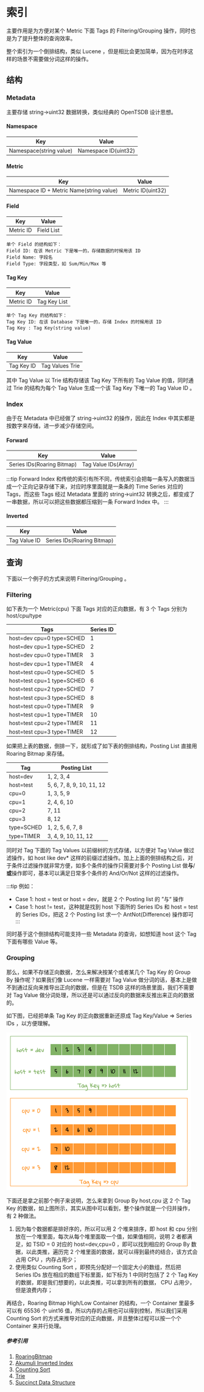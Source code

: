 # 索引

主要作用是为方便对某个 Metric 下面 Tags 的 Filtering/Grouping 操作，同时也是为了提升整体的查询效率。

整个索引为一个倒排结构，类似 Lucene ，但是相比会更加简单，因为在时序这样的场景不需要做分词这样的操作。

## 结构

### Metadata

主要存储 string->uint32 数据转换，类似经典的 OpenTSDB 设计思想。

#### Namespace

|  Key  | Value |
|  ----  | ----  |
| Namespace(string value) | Namespace ID(uint32) |

#### Metric

|  Key  | Value |
|  ----  | ----  |
| Namespace ID + Metric Name(string value) | Metric ID(uint32) |

#### Field

|  Key  | Value |
|  ----  | ----  |
| Metric ID | Field List |

```yaml:no-line-numbers
单个 Field 的结构如下：
Field ID: 在该 Metric 下是唯一的，存储数据的时候用该 ID
Field Name: 字段名
Field Type: 字段类型，如 Sum/Min/Max 等
```

#### Tag Key

|  Key  | Value |
|  ----  | ----  |
| Metric ID | Tag Key List |

```yaml:no-line-numbers
单个 Tag Key 的结构如下：
Tag Key ID: 在该 Database 下是唯一的，存储 Index 的时候用该 ID
Tag Key : Tag Key(string value)
```

#### Tag Value

|  Key  | Value |
|  ----  | ----  |
| Tag Key ID | Tag Values Trie |

其中 Tag Value 以 Trie 结构存储该 Tag Key 下所有的 Tag Value 的值，同时通过 Trie 的结构为每个 Tag Value 生成一个该 Tag Key 下唯一的 Tag Value ID 。

### Index

由于在 Metadata 中已经做了 string->uint32 的操作，因此在 Index 中其实都是按数字来存储，进一步减少存储空间。

#### Forward

|  Key  | Value |
|  ----  | ----  |
| Series IDs(Roaring Bitmap)  | Tag Value IDs(Array) |

:::tip
Forward Index 和传统的索引有所不同，传统索引会把每一条写入的数据当成一个正向记录存储下来，对应时序里面就是一条条的 Time Series 对应的 Tags，而这些 Tags 经过 Metadata 里面的 string->uint32 转换之后，都变成了一串数据，所以可以把这些数据都压缩到一条 Forward Index 中。
:::

#### Inverted

|  Key  | Value |
|  ----  | ----  |
| Tag Value ID | Series IDs(Roaring Bitmap) |

## 查询

下面以一个例子的方式来说明 Filtering/Grouping 。

### Filtering

如下表为一个 Metric(cpu) 下面 Tags 对应的正向数据，有 3 个 Tags 分别为 host/cpu/type 

|  Tags  | Series ID |
|  ----  | ----  |
| host=dev cpu=0 type=SCHED  | 1 |
| host=dev cpu=1 type=SCHED  | 2 |
| host=dev cpu=0 type=TIMER  | 3 |
| host=dev cpu=1 type=TIMER  | 4 |
| host=test cpu=0 type=SCHED  | 5 |
| host=test cpu=1 type=SCHED  | 6 |
| host=test cpu=2 type=SCHED  | 7 |
| host=test cpu=3 type=SCHED  | 8 |
| host=test cpu=0 type=TIMER  | 9 |
| host=test cpu=1 type=TIMER  | 10 |
| host=test cpu=2 type=TIMER  | 11 |
| host=test cpu=3 type=TIMER  | 12 |

如果把上表的数据，倒排一下，就形成了如下表的倒排结构，Posting List 直接用 Roaring Bitmap 来存储。

|  Tag  | Posting List |
|  ----  | ----  |
| host=dev  | 1, 2, 3, 4 |
| host=test | 5, 6, 7, 8, 9, 10, 11, 12 |
| cpu=0  | 1, 3, 5, 9 |
| cpu=1  | 2, 4, 6, 10 |
| cpu=2  | 7, 11 |
| cpu=3  | 8, 12 |
| type=SCHED  | 1, 2, 5, 6, 7, 8 |
| type=TIMER  | 3, 4, 9, 10, 11, 12 |

同时对 Tag 下面的 Tag Values 以前缀树的方式存储，以方便对 Tag Value 做过滤操作，如 host like dev* 这样的前缀过滤操作。加上上面的倒排结构之后，对于条件过滤操作就非常方便，如多个条件的操作只需要对多个 Posting List 做**与**/**或**操作即可，基本可以满足日常多个条件的 And/Or/Not 这样的过滤操作。

:::tip
例如：
* Case 1:  host = test or host = dev，就是 2 个 Posting list 的 ”与“ 操作
* Case 1:  host != test，这种就是找到 host 下面所的 Series IDs 和 host = test 的 Series IDs，把这 2 个 Posting list 求一个 AntNot(Difference) 操作即可
:::

同时基于这个倒排结构可能支持一些 Metadata 的查询，如想知道 host 这个 Tag 下面有哪些 Value 等。

### Grouping

那么，如果不存储正向数据，怎么来解决按某个或者某几个 Tag Key 的 Group By 操作呢？如果我们像 Lucene 一样需要对 Tag Value 做分词的话，基本上是做不到通过反向来推导出正向的数据，但是在 TSDB 这样的场景里面，我们不需要对 Tag Value 做分词处理，所以还是可以通过反向的数据来反推出来正向的数据的。

如下图，已经把单条 Tag Key 的正向数据重新还原成 Tag Key/Value => Series IDs ，以方便理解。

![index forward](../../assets/images/design/forward_grouping.png)

下面还是拿之前那个例子来说明，怎么来拿到 Group By host,cpu 这 2 个 Tag Key 的数据，如上图所示，其实从图中可以看到，整个操作就是一个归并操作，有 2 种做法。
1. 因为每个数据都是排好序的，所以可以用 2 个堆来排序，即 host 和 cpu 分别放在一个堆里面，每次从每个堆里面取一个值，如果值相同，说明 2 者都满足，如 TSID = 0 对应的 host=dev,cpu=0 ，即可以找到相应的 Group By 数据，以此类推，遍历完 2 个堆里面的数据，就可以得到最终的结合，该方式会占用 CPU ，内存占用少；
2. 使用类似 Counting Sort ，即预先分配好一个固定大小的数组，然后把 Series IDs 放在相应的数组下标里面，如下标为 1 中同时包括了 2 个 Tag Key 的数据，即是我们想要的，以此类推，可以拿到所有的数据， CPU 占用少，但是浪费内存；

再结合，Roaring Bitmap High/Low Container 的结构，一个 Container 里最多可以有 65536 个 uint16 值，所以内存的占用也可以得到控制，所以我们采用 Counting Sort 的方式来推导对应的正向数据，并且整体过程可以按一个个 Container 来并行处理。

##### 参考引用
1. [RoaringBitmap](http://roaringbitmap.org/)
2. [Akumuli Inverted Index](https://akumuli.org/akumuli/2017/11/17/indexing/)
3. [Counting Sort](https://en.wikipedia.org/wiki/Counting_sort)
4. [Trie](https://en.wikipedia.org/wiki/Trie)
5. [Succinct Data Structure](https://en.wikipedia.org/wiki/Succinct_data_structure)
